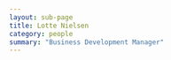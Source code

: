 ```yaml
---
layout: sub-page
title: Lotte Nielsen
category: people
summary: "Business Development Manager"
---
```


